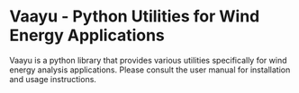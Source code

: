 # Vaayu - Python Utilities for Wind Energy Applications

Vaayu is a python library that provides various utilities specifically for wind
energy analysis applications. Please consult the user manual for installation
and usage instructions.
